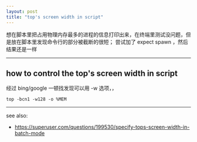 ```yaml
---
layout: post
title: "top's screen width in script"
---
```


想在脚本里把占用物理内存最多的进程的信息打印出来，在终端里测试没问题，但是放在脚本里发现命令行的部分被截断的很短；
尝试加了 expect spawn ，然后结果还是一样

---
## how to control the top's screen width in script  

经过 bing/google 一顿找发现可以用 -w 选项，，

```
top -bcn1 -w128 -o %MEM
```

---
see also:  
- https://superuser.com/questions/199530/specify-tops-screen-width-in-batch-mode  
